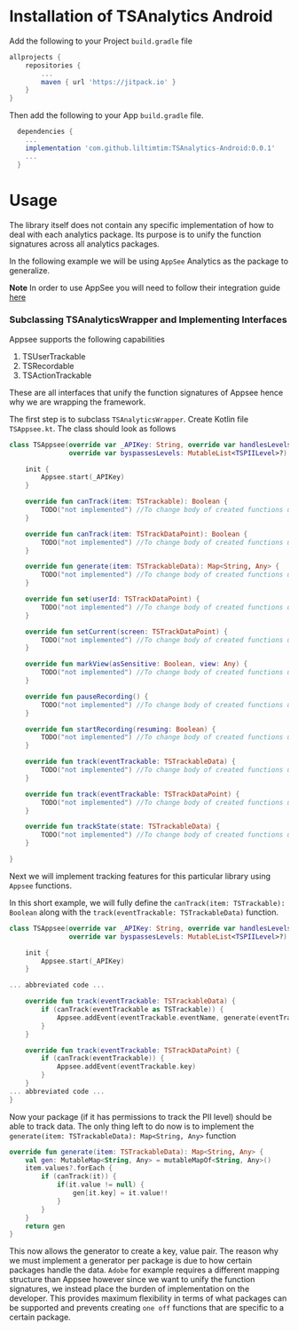 # Installation of TSAnalytics Android

Add the following to your Project `build.gradle` file

```gradle
allprojects {
    repositories {
        ...
        maven { url 'https://jitpack.io' }
    }
}
```

Then add the following to your App `build.gradle` file.

```gradle
  dependencies {
    ...
    implementation 'com.github.liltimtim:TSAnalytics-Android:0.0.1'
    ...
  }
```

# Usage

The library itself does not contain any specific implementation of how to deal with each analytics package. Its purpose is to unify the function signatures across all analytics packages.

In the following example we will be using `AppSee` Analytics as the package to generalize.

**Note** In order to use AppSee you will need to follow their integration guide [here](https://www.appsee.com/docs/android/native)

### Subclassing TSAnalyticsWrapper and Implementing Interfaces

Appsee supports the following capabilities

1. TSUserTrackable
2. TSRecordable
3. TSActionTrackable

These are all interfaces that unify the function signatures of Appsee hence why we are wrapping the framework.

The first step is to subclass `TSAnalyticsWrapper`. Create Kotlin file `TSAppsee.kt`. The class should look as follows

```kotlin
class TSAppsee(override var _APIKey: String, override var handlesLevels: MutableList<TSPIILevel>,
               override var byspassesLevels: MutableList<TSPIILevel>?) : TSAnalyticsWrapper, TSUserTrackable, TSRecordable, TSActionTrackable {

    init {
        Appsee.start(_APIKey)
    }

    override fun canTrack(item: TSTrackable): Boolean {
        TODO("not implemented") //To change body of created functions use File | Settings | File Templates.
    }

    override fun canTrack(item: TSTrackDataPoint): Boolean {
        TODO("not implemented") //To change body of created functions use File | Settings | File Templates.
    }

    override fun generate(item: TSTrackableData): Map<String, Any> {
        TODO("not implemented") //To change body of created functions use File | Settings | File Templates.
    }

    override fun set(userId: TSTrackDataPoint) {
        TODO("not implemented") //To change body of created functions use File | Settings | File Templates.
    }

    override fun setCurrent(screen: TSTrackDataPoint) {
        TODO("not implemented") //To change body of created functions use File | Settings | File Templates.
    }

    override fun markView(asSensitive: Boolean, view: Any) {
        TODO("not implemented") //To change body of created functions use File | Settings | File Templates.
    }

    override fun pauseRecording() {
        TODO("not implemented") //To change body of created functions use File | Settings | File Templates.
    }

    override fun startRecording(resuming: Boolean) {
        TODO("not implemented") //To change body of created functions use File | Settings | File Templates.
    }

    override fun track(eventTrackable: TSTrackableData) {
        TODO("not implemented") //To change body of created functions use File | Settings | File Templates.
    }

    override fun track(eventTrackable: TSTrackDataPoint) {
        TODO("not implemented") //To change body of created functions use File | Settings | File Templates.
    }

    override fun trackState(state: TSTrackableData) {
        TODO("not implemented") //To change body of created functions use File | Settings | File Templates.
    }

}
```

Next we will implement tracking features for this particular library using `Appsee` functions.

In this short example, we will fully define the `canTrack(item: TSTrackable): Boolean` along with the `track(eventTrackable: TSTrackableData)` function.

```kotlin
class TSAppsee(override var _APIKey: String, override var handlesLevels: MutableList<TSPIILevel>,
               override var byspassesLevels: MutableList<TSPIILevel>?) : TSAnalyticsWrapper, TSUserTrackable, TSRecordable, TSActionTrackable {

    init {
        Appsee.start(_APIKey)
    }

... abbreviated code ...

    override fun track(eventTrackable: TSTrackableData) {
        if (canTrack(eventTrackable as TSTrackable)) {
            Appsee.addEvent(eventTrackable.eventName, generate(eventTrackable))
        }
    }

    override fun track(eventTrackable: TSTrackDataPoint) {
        if (canTrack(eventTrackable)) {
            Appsee.addEvent(eventTrackable.key)
        }
    }
... abbreviated code ...
}
```

Now your package (if it has permissions to track the PII level) should be able to track data. The only thing left to do now is to implement the `generate(item: TSTrackableData): Map<String, Any>` function

```kotlin
override fun generate(item: TSTrackableData): Map<String, Any> {
    val gen: MutableMap<String, Any> = mutableMapOf<String, Any>()
    item.values?.forEach {
        if (canTrack(it)) {
            if(it.value != null) {
                gen[it.key] = it.value!!
            }
        }
    }
    return gen
}
```

This now allows the generator to create a key, value pair. The reason why we must implement a generator per package is due to how certain packages handle the data. `Adobe` for example requires a different mapping structure than Appsee however since we want to unify the function signatures, we instead place the burden of implementation on the developer. This provides maximum flexibility in terms of what packages can be supported and prevents creating `one off` functions that are specific to a certain package.

